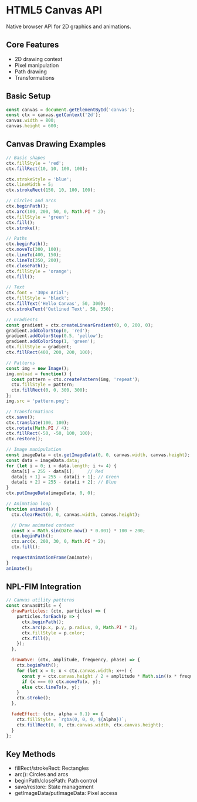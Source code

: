 # HTML5 Canvas API

Native browser API for 2D graphics and animations.

## Core Features
- 2D drawing context
- Pixel manipulation
- Path drawing
- Transformations

## Basic Setup
```javascript
const canvas = document.getElementById('canvas');
const ctx = canvas.getContext('2d');
canvas.width = 800;
canvas.height = 600;
```

## Canvas Drawing Examples
```javascript
// Basic shapes
ctx.fillStyle = 'red';
ctx.fillRect(10, 10, 100, 100);

ctx.strokeStyle = 'blue';
ctx.lineWidth = 5;
ctx.strokeRect(150, 10, 100, 100);

// Circles and arcs
ctx.beginPath();
ctx.arc(100, 200, 50, 0, Math.PI * 2);
ctx.fillStyle = 'green';
ctx.fill();
ctx.stroke();

// Paths
ctx.beginPath();
ctx.moveTo(300, 100);
ctx.lineTo(400, 150);
ctx.lineTo(350, 200);
ctx.closePath();
ctx.fillStyle = 'orange';
ctx.fill();

// Text
ctx.font = '30px Arial';
ctx.fillStyle = 'black';
ctx.fillText('Hello Canvas', 50, 300);
ctx.strokeText('Outlined Text', 50, 350);

// Gradients
const gradient = ctx.createLinearGradient(0, 0, 200, 0);
gradient.addColorStop(0, 'red');
gradient.addColorStop(0.5, 'yellow');
gradient.addColorStop(1, 'green');
ctx.fillStyle = gradient;
ctx.fillRect(400, 200, 200, 100);

// Patterns
const img = new Image();
img.onload = function() {
  const pattern = ctx.createPattern(img, 'repeat');
  ctx.fillStyle = pattern;
  ctx.fillRect(0, 0, 300, 300);
};
img.src = 'pattern.png';

// Transformations
ctx.save();
ctx.translate(100, 100);
ctx.rotate(Math.PI / 4);
ctx.fillRect(-50, -50, 100, 100);
ctx.restore();

// Image manipulation
const imageData = ctx.getImageData(0, 0, canvas.width, canvas.height);
const data = imageData.data;
for (let i = 0; i < data.length; i += 4) {
  data[i] = 255 - data[i];     // Red
  data[i + 1] = 255 - data[i + 1]; // Green
  data[i + 2] = 255 - data[i + 2]; // Blue
}
ctx.putImageData(imageData, 0, 0);

// Animation loop
function animate() {
  ctx.clearRect(0, 0, canvas.width, canvas.height);

  // Draw animated content
  const x = Math.sin(Date.now() * 0.001) * 100 + 200;
  ctx.beginPath();
  ctx.arc(x, 200, 30, 0, Math.PI * 2);
  ctx.fill();

  requestAnimationFrame(animate);
}
animate();
```

## NPL-FIM Integration
```javascript
// Canvas utility patterns
const canvasUtils = {
  drawParticles: (ctx, particles) => {
    particles.forEach(p => {
      ctx.beginPath();
      ctx.arc(p.x, p.y, p.radius, 0, Math.PI * 2);
      ctx.fillStyle = p.color;
      ctx.fill();
    });
  },

  drawWave: (ctx, amplitude, frequency, phase) => {
    ctx.beginPath();
    for (let x = 0; x < ctx.canvas.width; x++) {
      const y = ctx.canvas.height / 2 + amplitude * Math.sin((x * frequency) + phase);
      if (x === 0) ctx.moveTo(x, y);
      else ctx.lineTo(x, y);
    }
    ctx.stroke();
  },

  fadeEffect: (ctx, alpha = 0.1) => {
    ctx.fillStyle = `rgba(0, 0, 0, ${alpha})`;
    ctx.fillRect(0, 0, ctx.canvas.width, ctx.canvas.height);
  }
};
```

## Key Methods
- fillRect/strokeRect: Rectangles
- arc(): Circles and arcs
- beginPath/closePath: Path control
- save/restore: State management
- getImageData/putImageData: Pixel access